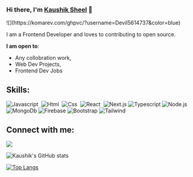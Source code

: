 ### Hi there, I'm [Kaushik Sheel](https://Devil5614737.github.io) 👋    

<a float='right'>
![](https://komarev.com/ghpvc/?username=Devil5614737&color=blue)
</a>

I am a Frontend Developer and loves to  contributing to open source.



**I am open to**:

- Any collobration work,
- Web Dev Projects,
- Frontend Dev Jobs





## Skills:

![Javascript](https://img.shields.io/badge/Javascript-yellow?style=for-the-badge&logo=javascript&logoColor=white)&nbsp;
![Html](https://img.shields.io/badge/HTML-orange?style=for-the-badge&logo=orange&logoColor=white)&nbsp;
![Css](https://img.shields.io/badge/CSS-blue?style=for-the-badge&logo=css&logoColor=white)&nbsp;
![React](https://img.shields.io/badge/React-skyblue?style=for-the-badge&logo=react&logoColor=white)&nbsp;
![Next.js](https://img.shields.io/badge/Next.js-black?style=for-the-badge&logo=next&logoColor=white)
![Typescript](https://img.shields.io/badge/Typescript-violet?style=for-the-badge&logo=typescriptt&logoColor=white)
![Node.js](https://img.shields.io/badge/Node-green?style=for-the-badge&logo=node&logoColor=white)
![MongoDb](https://img.shields.io/badge/MongoDb-darkgreen?style=for-the-badge&logo=mongodb&logoColor=white)
![Firebase](https://img.shields.io/badge/Firebase-yellow?style=for-the-badge&logo=firebase&logoColor=white)
![Bootstrap](https://img.shields.io/badge/Bootstrap-skyblue?style=for-the-badge&logo=bootstrap&logoColor=white)
![Tailwind](https://img.shields.io/badge/Tailwind-black?style=for-the-badge&logo=tailwind&logoColor=white)


## Connect with me:

<p align = "center">


[<img src="https://img.shields.io/badge/linkedin-%2312100E.svg?&style=for-the-badge&logo=linkedin&logoColor=white&color=black" />](https://www.linkedin.com/in/kaushik-sheel-691882157/)
</p>





![Kaushik's GitHub stats](https://github-readme-stats.vercel.app/api?username=Devil5614737&show_icons=true&theme=dracula)







[![Top Langs](https://github-readme-stats.vercel.app/api/top-langs/?username=Devil5614737&layout=compact)](https://github.com/Devil5614737/github-readme-stats)
